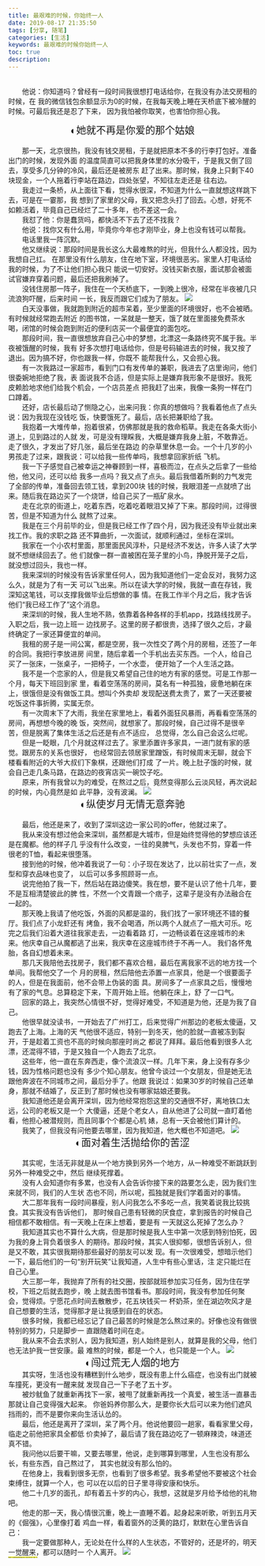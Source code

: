 ```yaml
---
title: 最艰难的时候，你始终一人
date: 2019-08-17 21:35:50
tags: [分享, 随笔]
categories: [生活]
keywords: 最艰难的时候你始终一人
toc: true
description:
---
```


<br>&emsp;&emsp;他说：你知道吗？曾经有一段时间我很想打电话给你，在我没有办法交房租的时候，在
我的微信钱包余额显示为0的时候，在我每天晚上睡在天桥底下被冷醒的时候。可最后我还是忍了下来，
因为我怕被你取笑，也害怕你担心我。
<font style="font-size:20px;"><center>◐她就不再是你爱的那个姑娘</center></font>
<br>&emsp;&emsp;那一天，北京很热，我没有钱交房租，于是就把原本不多的行李打包好。准备出门的时候，发现外面
的温度简直可以把我身体里的水分吸干，于是我又倒了回去，享受多几分钟的冷风，最后还是被房东
赶了出来。那时候，我身上只剩下40块现金，一个人拖着行李站在路边，四处张望，不知往左走还是
往右边。
<br>&emsp;&emsp;我走过一条桥，从上面往下看，觉得水很深，不知道为什么一直就想这样跳下去，可是在一霎那，我
想到了家里的父母，我又把念头打了回去。心想，好死不如赖活着，毕竟自己已经烂了二十多年，也不差这一会。
<br>&emsp;&emsp;我怼了他：你是蠢货吗，都快活不下去了还不找我？
<br>&emsp;&emsp;他说：找你又有什么用，毕竟你今年也才刚毕业，身上也没有钱可以帮我。
<br>&emsp;&emsp;电话里我一阵沉默。
<br>&emsp;&emsp;他又继续说：那段时间是我长这么大最难熬的时光，但我什么人都没找，因为我想自己扛。
在那里没有什么朋友，住在地下室，环境很恶劣。家里人打电话给我的时候，为了不让他们担心我只
能说一切安好。没钱买新衣服，面试那会被面试官嫌弃穿着问题，最后还把我刷掉了。
<br>&emsp;&emsp;没钱住房那一阵子，我住在一个天桥底下，一到晚上很冷，经常在半夜被几只流浪狗吓醒，后来时间
一长，我反而跟它们成为了朋友。
![](https://images.unsplash.com/photo-1565113652517-d6d5bc3e2dd8?ixlib=rb-1.2.1&ixid=eyJhcHBfaWQiOjEyMDd9&auto=format&fit=crop&w=500&q=60)
<br>&emsp;&emsp;白天没事做，我就跑到附近的超市呆着，至少里面的环境很好，也不会被晒。有时候就经常跑去附近
的图书馆，一呆就是一整天，饿了就在里面接免费茶水喝，闭馆的时候会跑到附近的便利店买一个最便宜的面包吃。
<br>&emsp;&emsp;那段时间，我一直很想放弃自己心中的梦想，北漂这一条路终究不属于我。半夜被饿醒的时候，我有
好多次想打电话给你，但是号码输进去的时候，我又按了退出。因为搞不好，你也跟我一样，你既不
能帮我什么，又会担心我。
<br>&emsp;&emsp;有一次我路过一家超市，看到门口有发传单的兼职，我进去了店里询问，他们很委婉地拒绝了我，表
面说我不合适，但是实际上是嫌弃我形象不是很好。我死皮赖脸地求他们给我个机会，一个店员差点
把我赶了出来，我像一条狗一样在门口蹲着。
<br>&emsp;&emsp;还好，店长最后动了恻隐之心，出来问我：你真的想做吗？我看着他点了点头说：因为我现在没钱吃
饭，快要饿死了。最后，店长把兼职给了我。
<br>&emsp;&emsp;我抱着一大堆传单，抱着很紧，仿佛那就是我的救命稻草。我走在各条大街小道上，见到路过的人就
发，可是没有理睬我，大概是嫌弃我身上脏，不敢靠近。走了很久，才发出了好几张，最后坐在路边
的杂草里休息一会。一个十几岁的小男孩走了过来，跟我说：可以给我一些传单吗，我想拿回家折纸
飞机。
<br>&emsp;&emsp;我一下子感觉自己被幸运之神眷顾到一样，喜极而泣，在点头之后拿了一些给他，他又问，还可以给
我多一点吗？我又点了点头。最后我借着所剩的力气发完了全部的传单，准备回去领工钱，拿到200块
钱的时候，我眼泪差一点就喷了出来。随后我在路边买了一个烧饼，给自己买了一瓶矿泉水。
<br>&emsp;&emsp;走在北京的街道上，吃着东西，吃着吃着眼泪又掉了下来。那段时间，过得很苦，但是不知道为什么
就熬了过来。
<br>&emsp;&emsp;我是在三个月前毕的业，但是我已经工作了四个月，因为我还没有毕业就出来找工作。我的求职之路
还不算曲折，一次面试，就顺利通过，坐标在深圳。
<br>&emsp;&emsp;我家在一个小农村里面，那里面民风淳朴，只是经济不发达，许多人读了大学就不想继续回去了。他
们就像一群一直被困在笼子里的小鸟，挣脱开笼子之后，就没想过回头，我也一样。
<br>&emsp;&emsp;我来深圳的时候没有告诉家里任何人，因为我知道他们一定会反对，我努力这么久，就是为了有一天
可以飞出来。所以在读大学的时候，我就一直在存钱，我深知这笔钱，可以支撑我做毕业后想做的事
情。在我工作半个月之后，我才告诉他们“我已经工作了”这个消息。
<br>&emsp;&emsp;来深圳的时候，我人生地不熟，依靠着各种各样的手机app，找路线找房子。入职之后，我一边上班一
边找房子。这里的房子都很贵，选择了很久之后，才最终确定了一家还算便宜的单间。
<br>&emsp;&emsp;我租的房子是一间公寓，都是空房，我一次性交了两个月的房租，还签了一年的合同。我把行李放进房
间里，随后拿着一个手机出去买东西。一个人，给自己买了一张床，一张桌子，一把椅子，一个水壶，
便开始了一个人生活之路。
<br>&emsp;&emsp;我不是一个恋家的人，但是我又希望自己住的地方有家的感觉。可是工作那一个月，每天下班回到家
里，看着空荡荡的房间，莫名有一种孤独，疲惫地躺在床上，很饿但是没有做饭工具。想叫个外卖却
发现配送费太贵了，累了一天还要被吃饭这件事折腾，实属无奈。
<br>&emsp;&emsp;有一次周末下了大雨，我坐在家里地上，看着外面狂风暴雨，再看看空荡荡的房间，再想想今晚的晚
饭，突然间，就想家了。那段时候，自己过得不是很辛苦，但是脱离了集体生活之后还是有点不适应，
总觉得，怎么自己会这么烂呢。
<br>&emsp;&emsp;但是一眨眼，几个月就这样过去了。家里添置许多家具，一进门就有家的感觉。跟房东的关系也很好，
也经常回去领居家里蹭饭，有时候周末无聊，就会下楼看看附近的大爷大叔们下象棋，还跟他们打成
了一片。晚上肚子饿的时候，就会自己走几条马路，在路边的夜宵店买一碗饺子吃。
<br>&emsp;&emsp;原来，所有我曾以为的难受，在熬过之后，竟然变得那么云淡风轻，再次说起的时候，内心竟然是如
此平静，没有波澜。
![](https://images.unsplash.com/photo-1492448497576-45b1efcdc02c?ixlib=rb-1.2.1&ixid=eyJhcHBfaWQiOjEyMDd9&auto=format&fit=crop&w=500&q=60)
<font style="font-size:20px;"><center>◐纵使岁月无情无意奔驰</center></font>
<br>&emsp;&emsp;最后，他还是来了，收到了深圳这边一家公司的offer，他就过来了。
<br>&emsp;&emsp;我从来没有想过他会来深圳，虽然都是大城市，但是始终觉得他的梦想应该还是在魔都。他的样子几
乎没有什么改变，一往的臭脾气，头发也不剪，穿着一件很老的T恤，看起来很堕落。
<br>&emsp;&emsp;接到他的时候，他冲着我说了一句：小子现在发达了，比以前壮实了一点，发型和穿衣品味也变了，
以后可以多多照顾哥一点。
<br>&emsp;&emsp;说完他拍了我一下，然后站在路边傻笑。我在想，要不是认识了他十几年，要不是互相清楚彼此的脾
性，不然一个文青跟一个痞子，这辈子是没有办法融合在一起的。
<br>&emsp;&emsp;那天晚上我请了他吃饭，外面的风都是温的，我们找了一家环境还不错的餐厅。我们点了小龙虾还有
烤鱼，我不会喝酒，所以两个人就点了一瓶大可乐。吃完之后我们沿着大道往我家走去，一边看着路
灯，一边畅谈着在这座城市的未来。他庆幸自己从魔都逃了出来，我庆幸在这座城市终于不再一人。
我们各怀鬼胎，各自幻想着未来。
<br>&emsp;&emsp;那几天我陪他去找房子，我们都不喜欢合租，最后在离我家不远的地方找一个单间。我帮他交了一个
月的房租，然后陪他去添置一点家具，他是一个很要面子的人，但是在我面前，他不会带上伪装的面
具。房间多了一点家具之后，慢慢地有了家的气息。总算稳定下来，下周开始上班。他躺在床上，舒
了一口气。
<br>&emsp;&emsp;回家的路上，我突然心情很不好，觉得好难受，不知道是为他，还是为我了自己。
<br>&emsp;&emsp;他很早就没读书，一开始去了广州打工，后来觉得广州那边的老板太傻逼，又跑去了上海。上海的天
气他很不适应，特别一到冬天，他的脸就一直被冻到裂开，于是趁着工资也不高的时候向那座时尚之
都说了拜拜。最后他看到很多人北漂，还混得不错，于是又独自一个人跑去了北京。
<br>&emsp;&emsp;这些年，他一直在东奔西走，像个流浪汉一样。几年下来，身上没有存多少钱，因为性格问题也没有
多少个知心朋友。他曾今谈过一个女朋友，但是她无法跟他奔波在不同城市之间，最后分手了。他跟
我说过：如果30岁的时候自己还单身，那就不结婚了，反正到了那时候也没有哪家姑娘还要我。
<br>&emsp;&emsp;我知道他还是会离开深圳，因为他经常抱怨这里的交通很不好，离地铁口太远，公司的老板又是一个
大傻逼，还是个老女人，自从他进了公司就一直盯着他看，他担心被潜规则，而且同事个个都是心机
婊，总有一天会被他们算计的。
<br>&emsp;&emsp;我笑了，但我没有问他要去哪里，因为我知道，他大概也不知道吧。
![](https://images.unsplash.com/photo-1562492855-1c6e20372f61?ixlib=rb-1.2.1&ixid=eyJhcHBfaWQiOjEyMDd9&auto=format&fit=crop&w=500&q=60)
<font style="font-size:20px;"><center>◐面对着生活抛给你的苦涩</center></font>
<br>&emsp;&emsp;其实呢，生活无非就是从一个地方换到另外一个地方，从一种难受不断跳跃到另外一种难受之中，然后
继续死撑着。
<br>&emsp;&emsp;没有人会知道你有多累，也没有人会告诉你接下来的路要怎么走，因为我们生来就不同，我们的人生状
态也不同，所以呢，孤独就是我们学着面对的事情。
<br>&emsp;&emsp;大二那年我有一段时间暴瘦，别人问我怎么不多吃一点，我笑着说我比较挑食。其实我没有告诉他们，
那时候自己患有轻微的厌食症，拿到报告的时候自己相信都不敢相信。有一天晚上在床上想着，要是有
一天就这么死掉了怎么办？
<br>&emsp;&emsp;我知道其实也不算什么大病，但是那时候是我人生中第一次感到特别怕死，因为我的身上背负着很多人
的期待。那段时候，其实人很抑郁，很想告诉别人，但是又不敢，其实很我期待那些最好的朋友可以发
现。有一次很难受，想暗示他们一下，最后他们的一句“别开玩笑”让我知道，人生中有些心里话，注
定只能烂在自己心里。
<br>&emsp;&emsp;大三那一年，我抛弃了所有的社交圈，按部就班参加实习任务，因为住在学校，下班之后就去跑步，晚
上就去图书馆看书。那段时间，我没有参加任何聚会，觉得烦。宁愿花点时间去散散步，花五块钱买一
杯奶茶，坐在湖边吹风才是自己想要的生活，觉得那才是让我感到自在的状态。
<br>&emsp;&emsp;很多时候，我都已经忘记了自己最苦的时候是怎么熬过来的。好像也没有做很特别的努力，只是脚步一
直跟随着时间在走。
<br>&emsp;&emsp;我从来不会去求别人，因为我知道，别人始终是别人，就算是我的父母，他们也无法护我一世安康。最
难熬的时候，都是一个人，也只能是一个人。
![](https://images.unsplash.com/photo-1559865662-7e42f2e2fc81?ixlib=rb-1.2.1&ixid=eyJhcHBfaWQiOjEyMDd9&auto=format&fit=crop&w=500&q=60)
<font style="font-size:20px;"><center>◐闯过荒无人烟的地方</center></font>
&emsp;&emsp;其实呀，生活也没有糟糕到什么地步，既没有患上什么癌症，也没有出门就被车撞死，更没有一醒来就
发现自己一下子老了五十岁。
<br>&emsp;&emsp;被炒鱿鱼了就重新再找下一家，被甩了就重新再找一个真爱，被生活一直暴击那就让自己变得强大起来。
你爸妈养你那么大，是要你长大后可以来为他们遮风挡雨的，而不是要你来向生活认怂的。
<br>&emsp;&emsp;最后，他还是离开了深圳，呆了两个月。他说他要回一趟家，看看家里父母，临走之前他把家具全都低
价卖掉了，最后请了我在路边吃了一顿麻辣烫，味道还真不错。
<br>&emsp;&emsp;我问他以后要干嘛，又要去哪里，他说，走到哪算到哪里，人生也没有那么长，有些东西，自己熬过了，
其实也就没有那么怕的。
<br>&emsp;&emsp;在他身上，我看到很多无奈，也看到了很多希望。我多希望他不要被这个社会束缚住，就算一个人，也
可以在以后的日子里寻得安康和快乐。
<br>&emsp;&emsp;他二十几岁的面孔，却有着五十岁的内心，我想，这就是岁月给予给他的礼物吧。
<br>&emsp;&emsp;他走的那一天，我心情很沉重，晚上一直睡不着。起身起来听歌，听到五月天的《倔强》，心里像打着
鸡血一样，看着窗外的泛黄的路灯，默默在心里告诉自己：
<br>&emsp;&emsp;我一定要做那种人，无论处在什么样的人生状态，不管好的，还是坏的，明天一觉醒来，都可以随时一
个人离开。
![](https://images.unsplash.com/photo-1522509585149-c9cd39d1ff08?ixlib=rb-1.2.1&ixid=eyJhcHBfaWQiOjEyMDd9&auto=format&fit=crop&w=600&q=60)
<br/>
<span style="font-size:0.1rem; background:yellow;">**特别说明：本文原创作者来自我的好朋友邱大深，欢迎关注作者公众号、转载、分享**</span>
